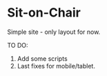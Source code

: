 # Sit-on-Chair
Simple site - only layout for now.

TO DO:
1. Add some scripts
2. Last fixes for mobile/tablet.
